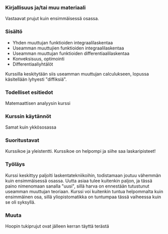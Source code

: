 ### Kirjallisuus ja/tai muu materiaali

Vastaavat prujut kuin ensimmäisessä osassa.

### Sisältö

* Yhden muuttujan funktioiden integraalilaskentaa
* Useamman muuttujien funktioiden integraalilaskentaa
* Useamman muuttujan funktioiden differentiaalilaskentaa
* Konveksisuus, optimointi
* Differentiaaliyhtälöt

Kurssilla keskitytään siis useamman muuttujan calculukseen, lopussa käsitellään lyhyesti "diffiksiä".

### Todelliset esitiedot

Matemaattisen analyysin kurssi

### Kurssin käytännöt

Samat kuin ykkösosassa

### Suoritustavat

Kurssikoe ja yleistentti. Kurssikoe on helpompi ja siihe saa laskaripisteet!

### Työläys

Kurssi keskittyy paljolti laskentatekniikoihin, todistamaan joutuu vähemmän kuin ensimmäisessä osassa. Uutta asiaa tulee kuitenkin paljon, ja tässä paino nimenomaan sanalla "uusi", sillä harva on ennestään tutustunut useamman muuttujan teoriaan. Kurssi voi kuitenkin tuntua helpommalta kuin ensimmäinen osa, sillä yliopistomatikka on tuntumpaa tässä vaiheessa kuin se oli syksyllä.

### Muuta
Hoopin tukiprujut ovat jälleen kerran täyttä terästä